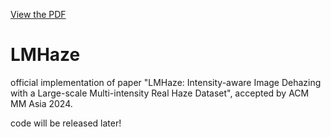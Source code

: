 [View the PDF](img/framework.pdf)

# LMHaze
official implementation of paper "LMHaze: Intensity-aware Image Dehazing with a Large-scale Multi-intensity Real Haze Dataset", accepted by ACM MM Asia 2024.

code will be released later!
